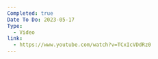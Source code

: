 ```yaml
---
Completed: true
Date To Do: 2023-05-17
Type:
  - Video
link:
  - https://www.youtube.com/watch?v=TCxIcVDdRz0
---
```

